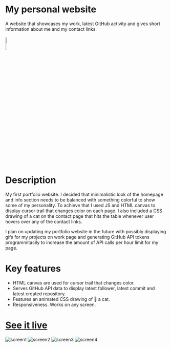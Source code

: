 # My personal website
A website that showcases my work, latest GitHub activity and gives short information about me and my contact links.<br><br>
<img src="https://skillicons.dev/icons?i=js,html,css,bootstrap" width="10%" height="10%"> 

# Description
My first portfolio website. I decided that minimalistic look of the homepage and info section needs to be balanced with something colorful to show some of my personality. To achieve that I used JS and HTML canvas to display cursor trail that changes color on each page. I also included a CSS drawing of a cat on the contact page that hits the table whenever user hovers over any of the contact links. 

I plan on updating my portfolio website in the future with possibly displaying gifs for my projects on work page and generating GitHub API tokens programmitacily to increase the amount of API calls per hour limit for my page.

# Key features
- HTML canvas are used for cursor trail that changes color.
- Serves GitHub API data to display latest follower, latest commit and latest created repository.
- Features an animated CSS drawing of 🐾 a cat.
- Responsiveness. Works on any screen.

# <a href="https://iamalwayshome.com/" target="_blank">See it live</a>
![screen1](https://i.ibb.co/hfwYx47/Screenshot-from-2023-01-10-10-08-03.png "portfolio_page1")
![screen2](https://i.ibb.co/WVy3McW/Screenshot-from-2023-01-10-10-08-12.png "portfolio_page2")
![screen3](https://i.ibb.co/nnCk24n/Screenshot-from-2023-01-10-10-08-19.png "portfolio_page3")
![screen4](https://i.ibb.co/B3hZchP/Screenshot-from-2023-01-10-10-08-28.png "portfolio_page4")
